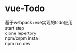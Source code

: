 # vue-Todo
基于webpack+vue实现的todo应用<br/>
start step<br/>
clone repertory<br/>
npm/cnpm install<br/>
npm run dev
